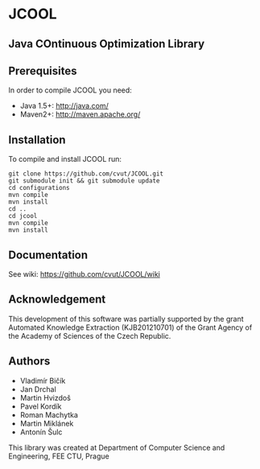 # JCOOL
## Java COntinuous Optimization Library

## Prerequisites

In order to compile JCOOL you need:
  * Java 1.5+: http://java.com/
  * Maven2+: http://maven.apache.org/

## Installation

To compile and install JCOOL run:

```
git clone https://github.com/cvut/JCOOL.git
git submodule init && git submodule update
cd configurations
mvn compile
mvn install
cd ..
cd jcool
mvn compile
mvn install
```

## Documentation

See wiki: https://github.com/cvut/JCOOL/wiki

## Acknowledgement

This development of this software was partially supported by the grant Automated Knowledge Extraction (KJB201210701)
of the Grant Agency of the Academy of Sciences of the Czech Republic.

## Authors

  * Vladimír Bičík
  * Jan Drchal
  * Martin Hvizdoš
  * Pavel Kordík
  * Roman Machytka
  * Martin Miklánek
  * Antonín Šulc

This library was created at Department of Computer Science and Engineering, FEE CTU, Prague
